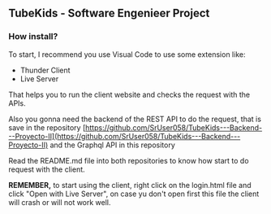 
## TubeKids - Software Engenieer Project 

### How install?

To start, I recommend you use Visual Code to use some extension like:

* Thunder Client
* Live Server 

That helps you to run the client website and checks the request with the APIs.

Also you gonna need the backend of the REST API to do the request, that is save in the repository [https://github.com/SrUser058/TubeKids---Backend---Proyecto-II](https://github.com/SrUser058/TubeKids---Backend---Proyecto-II) and the Graphql API in this repository []()

Read the README.md file into both repositories to know how start to do request with the client.

**REMEMBER,** to start using the client, right click on the login.html file and click "Open with Live Server", on case yu don't open first this file the client will crash or will not work well. 

